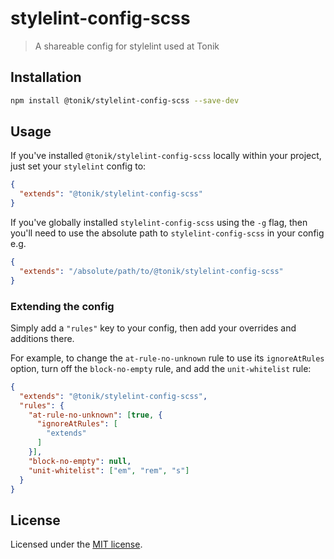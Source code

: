 # stylelint-config-scss

> A shareable config for stylelint used at Tonik

## Installation

```bash
npm install @tonik/stylelint-config-scss --save-dev
```

## Usage

If you've installed `@tonik/stylelint-config-scss` locally within your project, just set your `stylelint` config to:

```json
{
  "extends": "@tonik/stylelint-config-scss"
}
```

If you've globally installed `stylelint-config-scss` using the `-g` flag, then you'll need to use the absolute path to `stylelint-config-scss` in your config e.g.

```json
{
  "extends": "/absolute/path/to/@tonik/stylelint-config-scss"
}
```

### Extending the config

Simply add a `"rules"` key to your config, then add your overrides and additions there.

For example, to change the `at-rule-no-unknown` rule to use its `ignoreAtRules` option, turn off the `block-no-empty` rule, and add the `unit-whitelist` rule:

```json
{
  "extends": "@tonik/stylelint-config-scss",
  "rules": {
    "at-rule-no-unknown": [true, {
      "ignoreAtRules": [
        "extends"
      ]
    }],
    "block-no-empty": null,
    "unit-whitelist": ["em", "rem", "s"]
  }
}
```

## License

Licensed under the [MIT license](http://opensource.org/licenses/MIT).
